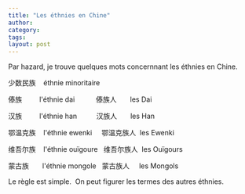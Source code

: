 ```yaml
---
title: "Les éthnies en Chine"
author:
category: 
tags: 
layout: post
---
```

Par hazard, je trouve quelques mots concernnant les éthnies en Chine. 

少数民族    éthnie minoritaire

傣族         l'éthnie dai           傣族人       les Dai

汉族         l'éthnie han          汉族人       les Han

鄂温克族    l'éthnie ewenki     鄂温克族人  les Ewenki

维吾尔族    l'éthnie ouïgoure   维吾尔族人  les Ouïgours

蒙古族       l'éthnie mongole   蒙古族人     les Mongols

Le règle est simple.  On peut figurer les termes des autres éthnies.  

